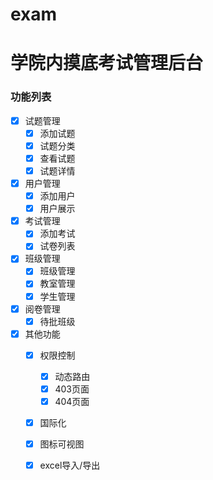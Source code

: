 # exam
# 学院内摸底考试管理后台
### 功能列表
- [x]  试题管理
    - [x] 添加试题
    - [x] 试题分类
    - [x] 查看试题
    - [x] 试题详情
- [x]  用户管理
    - [x] 添加用户
    - [x] 用户展示
- [x]  考试管理
    - [x] 添加考试
    - [x] 试卷列表
- [x]  班级管理
    - [x] 班级管理
    - [x] 教室管理
    - [x] 学生管理
- [x]  阅卷管理
    - [x] 待批班级

- [x]  其他功能
    - [x] 权限控制
        - [x] 动态路由
        - [x] 403页面
        - [x] 404页面  
    - [x] 国际化
    - [x] 图标可视图
    - [x] excel导入/导出






